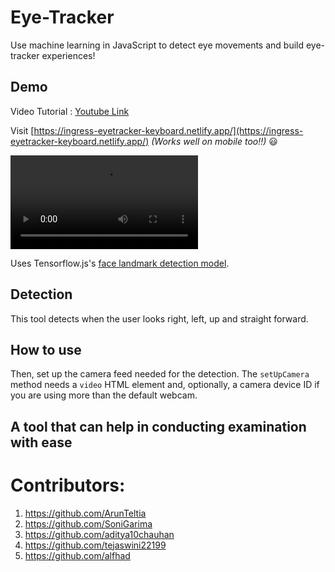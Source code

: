 # Eye-Tracker

Use machine learning in JavaScript to detect eye movements and build eye-tracker experiences!

## Demo

Video Tutorial : [Youtube Link](https://www.youtube.com/watch?v=61Sy2Gj9DK4&feature=youtu.be&ab_channel=Tejav/)

Visit [https://ingress-eyetracker-keyboard.netlify.app/](https://ingress-eyetracker-keyboard.netlify.app/) _(Works well on mobile too!!)_ 😃

![](Tutorial.mp4)

Uses Tensorflow.js's [face landmark detection model](https://www.npmjs.com/package/@tensorflow-models/face-landmarks-detection).

## Detection

This tool detects when the user looks right, left, up and straight forward.

## How to use

Then, set up the camera feed needed for the detection. The `setUpCamera` method needs a `video` HTML element and, optionally, a camera device ID if you are using more than the default webcam.

## A tool that can help in conducting examination with ease

# Contributors:

1. https://github.com/ArunTeltia
2. https://github.com/SoniGarima
3. https://github.com/aditya10chauhan
4. https://github.com/tejaswini22199
5. https://github.com/alfhad
